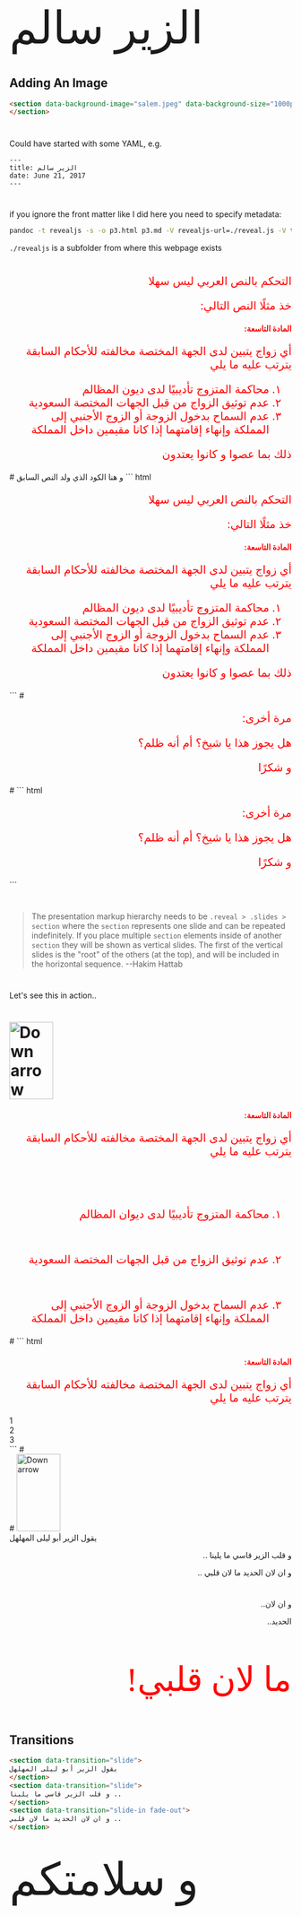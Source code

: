 ﻿<link href="https://fonts.googleapis.com/css?family=Aref+Ruqaa" rel="stylesheet"> 
<section data-background-image="salem.jpeg" data-background-size="1000px">
<div style="font-family: 'Aref Ruqaa', serif;font-size: 80px;">الزير سالم</div>
</section>

# 
## Adding An Image
``` html
<section data-background-image="salem.jpeg" data-background-size="1000px">
</section>
```
#
Could have started with some YAML, e.g.
```
---
title: الزير سالم
date: June 21, 2017
---

```
#

if you ignore the front matter like I did here you need to specify metadata: 
``` bash
pandoc -t revealjs -s -o p3.html p3.md -V revealjs-url=./reveal.js -V theme=black -V transition=fade --metadata pagetitle="zir"
```
`./revealjs` is a subfolder from where this webpage exists 

#
<p dir="rtl" lang="ar" style="color:#ff0000;font-size:20px;">التحكم بالنص العربي ليس سهلا</p>
<p dir="rtl" lang="ar" style="color:#ff0000;font-size:20px;">خذ مثلًا النص التالي:</p>
<h4 dir="rtl" lang="ar" style="color:#ff0000;">المادة التاسعة:</h4>
<p dir="rtl" lang="ar" style="color:#ff0000;font-size:20px;">
أي زواج يتبين لدى الجهة المختصة مخالفته للأحكام السابقة يترتب عليه ما يلي
</p>
<ol lang="ar" style="list-style-type:arabic-indic ;direction:RTL; text-align: right; color:#ff0000;font-size:20px;">
<li>محاكمة المتزوج تأديبيًا لدى ديون المظالم</li>
<li>عدم توثيق الزواج من قبل الجهات المختصة السعودية</li>
<li>عدم السماح بدخول الزوجة أو الزوج الأجنبي إلى المملكة وإنهاء إقامتهما إذا كانا مقيمين داخل المملكة </li>
</ol>
<p dir="rtl" lang="ar" style="color:#ff0000;font-size:20px;">
ذلك بما عصوا و كانوا يعتدون
</p>
#
و هنا الكود الذي ولد النص السابق
``` html
<p dir="rtl" lang="ar" style="color:#ff0000;font-size:20px;">التحكم بالنص العربي ليس سهلا</p>
<p dir="rtl" lang="ar" style="color:#ff0000;font-size:20px;">خذ مثلًا التالي:</p>
<h4 dir="rtl" lang="ar" style="color:#ff0000;">المادة التاسعة:</h4>
<p dir="rtl" lang="ar" style="color:#ff0000;font-size:20px;">
أي زواج يتبين لدى الجهة المختصة مخالفته للأحكام السابقة يترتب عليه ما يلي
</p>
<ol lang="ar" style="list-style-type:arabic-indic ;direction:RTL; text-align: right; color:#ff0000;font-size:20px;">
<li>محاكمة المتزوج تأديبيًا لدى ديون المظالم</li>
<li>عدم توثيق الزواج من قبل الجهات المختصة السعودية</li>
<li>عدم السماح بدخول الزوجة أو الزوج الأجنبي إلى المملكة وإنهاء إقامتهما إذا كانا مقيمين داخل المملكة </li>
</ol>
<p dir="rtl" lang="ar" style="color:#ff0000;font-size:20px;">
ذلك بما عصوا و كانوا يعتدون
</p>
```
#
<p style="direction:rtl;lang:ar;color:#ff0000;font-size:20px;">
مرة أخرى:</p>
<p style="direction:rtl;lang:ar;color:#ff0000;font-size:20px;">هل يجوز هذا يا شيخ؟ أم أنه ظلم؟</p>
<p style="direction:rtl;lang:ar;color:#ff0000;font-size:20px;">و شكرًا</p>
#
``` html
<p style="direction:rtl;lang:ar;color:#ff0000;font-size:20px;">
مرة أخرى:</p>
<p style="direction:rtl;lang:ar;color:#ff0000;font-size:20px;">هل يجوز هذا يا شيخ؟ أم أنه ظلم؟</p>
<p style="direction:rtl;lang:ar;color:#ff0000;font-size:20px;">و شكرًا</p>
```

#
> The presentation markup hierarchy needs to be `.reveal > .slides > section` where the `section` represents one slide and can be repeated indefinitely. If you place multiple `section` elements inside of another `section` they will be shown as vertical slides. The first of the vertical slides is the "root" of the others (at the top), and will be included in the horizontal sequence. 
> --Hakim Hattab

#
Let's see this in action..

# <a href="#" class="navigate-down enabled"><img width="78" height="138" alt="Down arrow" src="https://s3.amazonaws.com/hakim-static/reveal-js/arrow.png" data-lazy-loaded=""></a>
<h4 dir="rtl" lang="ar" style="color:#ff0000;">المادة التاسعة:</h4>
<p dir="rtl" lang="ar" style="color:#ff0000;font-size:20px;">أي زواج يتبين لدى الجهة المختصة مخالفته للأحكام السابقة يترتب عليه ما يلي</p>
<p><br></p>	
<section data-transition="slide">
<br>
<ol start="1" lang="ar" style="list-style-type:arabic-indic ;direction:RTL; text-align: right; color:#ff0000;font-size:20px;">
<li>محاكمة المتزوج تأديبيًا لدى ديوان المظالم</li>
</ol>
</section>

<section data-transition="slide">
<br>
<ol start="2" lang="ar" style="list-style-type:arabic-indic ;direction:RTL; text-align: right; color:#ff0000;font-size:20px;">
<li>عدم توثيق الزواج من قبل الجهات المختصة السعودية</li>
</ol>
</section>

<section data-transition="slide">
<br>
<ol start="3" lang="ar" style="list-style-type:arabic-indic ;direction:RTL; text-align: right; color:#ff0000;font-size:20px;">
<li>عدم السماح بدخول الزوجة أو الزوج الأجنبي إلى المملكة وإنهاء إقامتهما إذا كانا مقيمين داخل المملكة </li>
</ol>
</section>
# 
``` html 
<h4 dir="rtl" lang="ar" style="color:#ff0000;">المادة التاسعة:</h4>
<p dir="rtl" lang="ar" style="color:#ff0000;font-size:20px;">
أي زواج يتبين لدى الجهة المختصة مخالفته للأحكام السابقة يترتب عليه ما يلي
</p>
<section data-transition="slide">1</section>
<section data-transition="slide">2</section>
<section data-transition="slide">3</section>
```
#
<section data-background-image="salem.jpeg" data-background-size="1000px"></section>
# 
<a href="#" class="navigate-down enabled"><img width="78" height="138" alt="Down arrow" src="https://s3.amazonaws.com/hakim-static/reveal-js/arrow.png" data-lazy-loaded=""></a>
<section data-transition="slide">
يقول الزير أبو ليلى المهلهل
</section>
<section data-transition="slide">
<p dir="rtl" lang="ar">
و قلب الزير قاسي ما يلينا ..</p>
</section>
<section data-transition="slide-in fade-out">
<p dir="rtl" lang="ar">
و ان لان الحديد ما لان قلبي ..
</p>
</section>

#
<p dir ="rtl" lang="ar" class="fragment" data-fragment-index="1">و ان لان..</p>
<p dir ="rtl" lang="ar" class="fragment" data-fragment-index="2">الحديد..</p>
<p dir ="rtl" lang="ar" style="color:red;font-size:60px;font-family:'Aref Ruqaa'" class="fragment" data-fragment-index="3">ما لان قلبي!</p>

#

<section data-background-image="salem.jpeg" data-background-size="1000px"></section>

# 
## Transitions
``` html
<section data-transition="slide">
يقول الزير أبو ليلى المهلهل
</section>
<section data-transition="slide">
و قلب الزير قاسي ما يلينا ..
</section>
<section data-transition="slide-in fade-out">
و ان لان الحديد ما لان قلبي ..
</section>
```

#
<div style="font-family: 'Aref Ruqaa', serif;font-size: 80px;">و سلامتكم</div>
